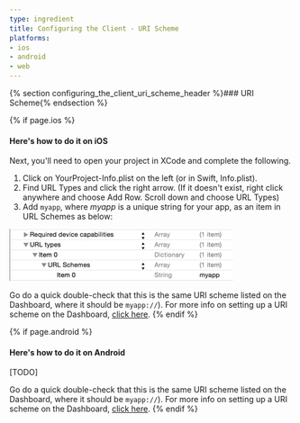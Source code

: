 ```yaml
---
type: ingredient
title: Configuring the Client - URI Scheme
platforms:
- ios
- android
- web
---
```


{% section configuring_the_client_uri_scheme_header %}### URI Scheme{% endsection %}

{% if page.ios %}
#### Here's how to do it on iOS

Next, you'll need to open your project in XCode and complete the following.

1. Click on YourProject-Info.plist on the left (or in Swift, Info.plist).
1. Find URL Types and click the right arrow. (If it doesn't exist, right click anywhere and choose Add Row. Scroll down and choose URL Types)
1. Add `myapp`, where _myapp_ is a unique string for your app, as an item in URL Schemes as below:


![Setting Key in PList Demo](/img/ingredients/configuring_the_client/ios_uri_scheme.png)

Go do a quick double-check that this is the same URI scheme listed on the Dashboard, where it should be `myapp://`). For more info on setting up a URI scheme on the Dashboard, [click here](/ingredients/configuring_the_dashboard/ios/index.html#uri_scheme).
{% endif %}
<!---       /iOS-specific URI Scheme -->

{% if page.android %}
#### Here's how to do it on Android

[TODO]

Go do a quick double-check that this is the same URI scheme listed on the Dashboard, where it should be `myapp://`). For more info on setting up a URI scheme on the Dashboard, [click here](/ingredients/configuring_the_dashboard/android/index.html#uri_scheme).
{% endif %}
<!---       /Android-specific URI Scheme -->


